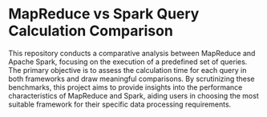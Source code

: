 # MapReduce vs Spark Query Calculation Comparison

This repository conducts a comparative analysis between MapReduce and Apache Spark, focusing on the execution of a predefined set of queries. The primary objective is to assess the calculation time for each query in both frameworks and draw meaningful comparisons. By scrutinizing these benchmarks, this project aims to provide insights into the performance characteristics of MapReduce and Spark, aiding users in choosing the most suitable framework for their specific data processing requirements.

